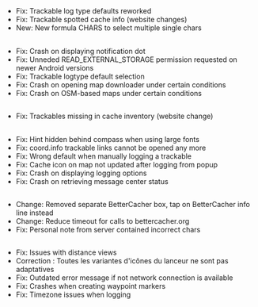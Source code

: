 ##
- Fix: Trackable log type defaults reworked
- Fix: Trackable spotted cache info (website changes)
- New: New formula CHARS to select multiple single chars

##
- Fix: Crash on displaying notification dot
- Fix: Unneded READ_EXTERNAL_STORAGE permission requested on newer Android versions
- Fix: Trackable logtype default selection
- Fix: Crash on opening map downloader under certain conditions
- Fix: Crash on OSM-based maps under certain conditions

##
- Fix: Trackables missing in cache inventory (website change)

##
- Fix: Hint hidden behind compass when using large fonts
- Fix: coord.info trackable links cannot be opened any more
- Fix: Wrong default when manually logging a trackable
- Fix: Cache icon on map not updated after logging from popup
- Fix: Crash on displaying logging options
- Fix: Crash on retrieving message center status

##
- Change: Removed separate BetterCacher box, tap on BetterCacher info line instead
- Change: Reduce timeout for calls to bettercacher.org
- Fix: Personal note from server contained incorrect chars

##
- Fix: Issues with distance views
- Correction : Toutes les variantes d'icônes du lanceur ne sont pas adaptatives
- Fix: Outdated error message if not network connection is available
- Fix: Crashes when creating waypoint markers
- Fix: Timezone issues when logging
